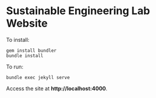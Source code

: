 # Sustainable Engineering Lab Website

To install:

    gem install bundler
    bundle install

To run:

    bundle exec jekyll serve

Access the site at **http://localhost:4000**.
